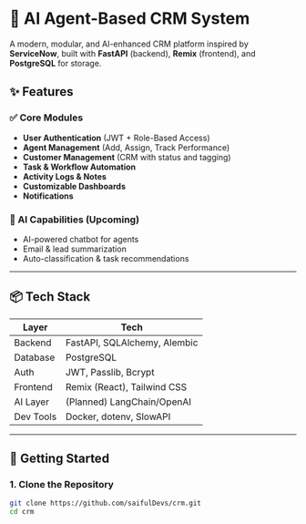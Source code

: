 # 🧠 AI Agent-Based CRM System

A modern, modular, and AI-enhanced CRM platform inspired by **ServiceNow**, built with **FastAPI** (backend), **Remix** (frontend), and **PostgreSQL** for storage.

## ✨ Features

### ✅ Core Modules

- **User Authentication** (JWT + Role-Based Access)
- **Agent Management** (Add, Assign, Track Performance)
- **Customer Management** (CRM with status and tagging)
- **Task & Workflow Automation**
- **Activity Logs & Notes**
- **Customizable Dashboards**
- **Notifications**

### 🤖 AI Capabilities (Upcoming)

- AI-powered chatbot for agents
- Email & lead summarization
- Auto-classification & task recommendations

---

## 📦 Tech Stack

| Layer     | Tech                         |
| --------- | ---------------------------- |
| Backend   | FastAPI, SQLAlchemy, Alembic |
| Database  | PostgreSQL                   |
| Auth      | JWT, Passlib, Bcrypt         |
| Frontend  | Remix (React), Tailwind CSS  |
| AI Layer  | (Planned) LangChain/OpenAI   |
| Dev Tools | Docker, dotenv, SlowAPI      |

---

## 🚀 Getting Started

### 1. Clone the Repository

```bash
git clone https://github.com/saifulDevs/crm.git
cd crm
```
